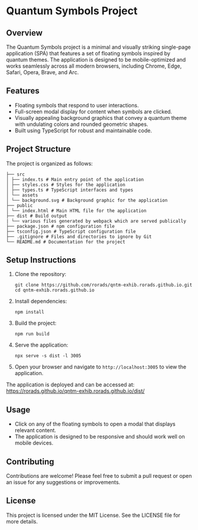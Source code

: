 # Quantum Symbols Project

## Overview
The Quantum Symbols project is a minimal and visually striking single-page application (SPA) that features a set of floating symbols inspired by quantum themes. The application is designed to be mobile-optimized and works seamlessly across all modern browsers, including Chrome, Edge, Safari, Opera, Brave, and Arc.

## Features
- Floating symbols that respond to user interactions.
- Full-screen modal display for content when symbols are clicked.
- Visually appealing background graphics that convey a quantum theme with undulating colors and rounded geometric shapes.
- Built using TypeScript for robust and maintainable code.

## Project Structure
The project is organized as follows:
```
├── src
│ ├── index.ts # Main entry point of the application
│ ├── styles.css # Styles for the application
│ ├── types.ts # TypeScript interfaces and types
│ └── assets
│ └── background.svg # Background graphic for the application
├── public
│ └── index.html # Main HTML file for the application
├── dist # Build output
| └── various files generated by webpack which are served publically
├── package.json # npm configuration file
├── tsconfig.json # TypeScript configuration file
├── .gitignore # Files and directories to ignore by Git
└── README.md # Documentation for the project
```

## Setup Instructions
1. Clone the repository:
   ```
   git clone https://github.com/rorads/qntm-exhib.rorads.github.io.git
   cd qntm-exhib.rorads.github.io
   ```

2. Install dependencies:
   ```
   npm install
   ```

3. Build the project:
   ```
   npm run build
   ```

4. Serve the application:
   ```
   npx serve -s dist -l 3005
   ```

5. Open your browser and navigate to `http://localhost:3005` to view the application.

The application is deployed and can be accessed at: https://rorads.github.io/qntm-exhib.rorads.github.io/dist/

## Usage
- Click on any of the floating symbols to open a modal that displays relevant content.
- The application is designed to be responsive and should work well on mobile devices.

## Contributing
Contributions are welcome! Please feel free to submit a pull request or open an issue for any suggestions or improvements.

## License
This project is licensed under the MIT License. See the LICENSE file for more details.
